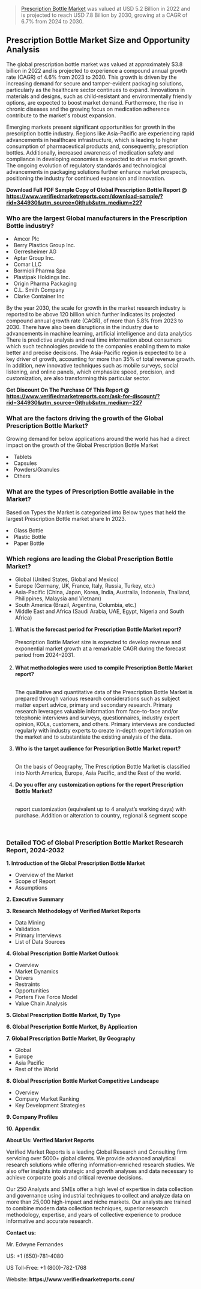<blockquote><p><p><a href="https://www.verifiedmarketreports.com/download-sample/?rid=344930&utm_source=Github&utm_medium=227" target="_blank">Prescription Bottle Market</a> was valued at USD 5.2 Billion in 2022 and is projected to reach USD 7.8 Billion by 2030, growing at a CAGR of 6.7% from 2024 to 2030.</p></blockquote><p><h2>Prescription Bottle Market Size and Opportunity Analysis</h2><p>The global prescription bottle market was valued at approximately $3.8 billion in 2022 and is projected to experience a compound annual growth rate (CAGR) of 4.6% from 2023 to 2030. This growth is driven by the increasing demand for secure and tamper-evident packaging solutions, particularly as the healthcare sector continues to expand. Innovations in materials and designs, such as child-resistant and environmentally friendly options, are expected to boost market demand. Furthermore, the rise in chronic diseases and the growing focus on medication adherence contribute to the market's robust expansion.</p><p>Emerging markets present significant opportunities for growth in the prescription bottle industry. Regions like Asia-Pacific are experiencing rapid advancements in healthcare infrastructure, which is leading to higher consumption of pharmaceutical products and, consequently, prescription bottles. Additionally, increased awareness of medication safety and compliance in developing economies is expected to drive market growth. The ongoing evolution of regulatory standards and technological advancements in packaging solutions further enhance market prospects, positioning the industry for continued expansion and innovation.</p></p><p class=""><strong>Download Full PDF Sample Copy of Global Prescription Bottle Report @ <a href="https://www.verifiedmarketreports.com/download-sample/?rid=344930&amp;utm_source=Github&amp;utm_medium=227" target="_blank">https://www.verifiedmarketreports.com/download-sample/?rid=344930&amp;utm_source=Github&amp;utm_medium=227</a></strong></p><h3 id="" class="">Who are the largest Global manufacturers in the Prescription Bottle industry?</h3><p><li>Amcor Plc</li><li> Berry Plastics Group Inc.</li><li> Gerresheimer AG</li><li> Aptar Group Inc.</li><li> Comar LLC</li><li> Bormioli Pharma Spa</li><li> Plastipak Holdings Inc.</li><li> Origin Pharma Packaging</li><li> C.L. Smith Company</li><li> Clarke Container Inc</li></p><div class=""><div class="" dir="" data-message-author-role="" data-message-id="" data-message-model-slug=""><div class=""><div class=""><div class=""><div class="" dir="" data-message-author-role="" data-message-id="" data-message-model-slug=""><div class=""><div class=""><p>By the year 2030, the scale for growth in the market research industry is reported to be above 120 billion which further indicates its projected compound annual growth rate (CAGR), of more than 5.8% from 2023 to 2030. There have also been disruptions in the industry due to advancements in machine learning, artificial intelligence and data analytics There is predictive analysis and real time information about consumers which such technologies provide to the companies enabling them to make better and precise decisions. The Asia-Pacific region is expected to be a key driver of growth, accounting for more than 35% of total revenue growth. In addition, new innovative techniques such as mobile surveys, social listening, and online panels, which emphasize speed, precision, and customization, are also transforming this particular sector.</p><p><strong>Get Discount On The Purchase Of This Report @&nbsp; <a href="https://www.verifiedmarketreports.com/ask-for-discount/?rid=344930&amp;utm_source=Github&amp;utm_medium=227" target="_blank">https://www.verifiedmarketreports.com/ask-for-discount/?rid=344930&amp;utm_source=Github&amp;utm_medium=227</a></strong></p></div></div></div></div></div></div></div></div><h3 id="" class="">What are the factors driving the growth of the Global Prescription Bottle Market?</h3><p id="" class="">Growing demand for below applications around the world has had a direct impact on the growth of the Global Prescription Bottle Market</p><p id="" class=""><li>Tablets</li><li> Capsules</li><li> Powders/Granules</li><li> Others</li></p><h3 id="" class="">What are the types of Prescription Bottle available in the Market?</h3><p id="" class="">Based on Types the Market is categorized into Below types that held the largest Prescription Bottle market share In 2023.</p><p id="" class=""><li>Glass Bottle</li><li> Plastic Bottle</li><li> Paper Bottle</li></p><h3 id="" class="">Which regions are leading the Global Prescription Bottle Market?</h3><ul><li>Global (United States, Global and Mexico)</li><li>Europe (Germany, UK, France, Italy, Russia, Turkey, etc.)</li><li>Asia-Pacific (China, Japan, Korea, India, Australia, Indonesia, Thailand, Philippines, Malaysia and Vietnam)</li><li>South America (Brazil, Argentina, Columbia, etc.)</li><li>Middle East and Africa (Saudi Arabia, UAE, Egypt, Nigeria and South Africa)</li></ul><p><ol><li><strong>What is the forecast period for Prescription Bottle Market report?<br /></strong><br /><span data-sheets-root="1" data-sheets-value="{&quot;1&quot;:2,&quot;2&quot;:&quot;XXXX size is expected to develop revenue and exponential market growth at a remarkable CAGR during the forecast period from 2024&ndash;2030.&quot;}" data-sheets-userformat="{&quot;2&quot;:12674,&quot;4&quot;:{&quot;1&quot;:2,&quot;2&quot;:16776960},&quot;10&quot;:2,&quot;11&quot;:0,&quot;15&quot;:&quot;Arial&quot;,&quot;16&quot;:12}">Prescription Bottle Market size is expected to develop revenue and exponential market growth at a remarkable CAGR during the forecast period from 2024&ndash;2031.</span><br /><br /></li><li><strong>What methodologies were used to compile Prescription Bottle Market report?<br /><br /></strong><p>The qualitative and quantitative data of the&nbsp;Prescription Bottle Market is prepared through various research considerations such as subject matter expert advice, primary and secondary research. Primary research leverages valuable information from face-to-face and/or telephonic interviews and surveys, questionnaires, industry expert opinion, KOLs, customers, and others. Primary interviews are conducted regularly with industry experts to create in-depth expert information on the market and to substantiate the existing analysis of the data.&nbsp;</p></li><li><strong>Who is the target audience for Prescription Bottle Market report?<br /><br /></strong><p>On the basis of Geography, The&nbsp;Prescription Bottle Market is classified into North America, Europe, Asia Pacific, and the Rest of the world.</p></li><li><strong>Do you offer any customization options for the report Prescription Bottle Market?<br /><br /></strong><p>report customization (equivalent up to 4 analyst&rsquo;s working days) with purchase. Addition or alteration to country, regional &amp; segment scope</p><p>&nbsp;</p></li></ol></p><h3 id="" class="">Detailed TOC of Global Prescription Bottle Market Research Report, 2024-2032</h3><p id="" class=""><strong>1. Introduction of the Global Prescription Bottle Market</strong></p><ul><li>Overview of the Market</li><li>Scope of Report</li><li>Assumptions</li></ul><p id="" class=""><strong>2. Executive Summary</strong></p><p id="" class=""><strong>3. Research Methodology of&nbsp;Verified Market Reports</strong></p><ul><li>Data Mining</li><li>Validation</li><li>Primary Interviews</li><li>List of Data Sources</li></ul><p id="" class=""><strong>4. Global Prescription Bottle Market Outlook</strong></p><ul><li>Overview</li><li>Market Dynamics</li><li>Drivers</li><li>Restraints</li><li>Opportunities</li><li>Porters Five Force Model</li><li>Value Chain Analysis</li></ul><p id="" class=""><strong>5. Global Prescription Bottle Market, By&nbsp;Type</strong></p><p id="" class=""><strong>6. Global Prescription Bottle Market, By Application</strong></p><p id="" class=""><strong>7. Global Prescription Bottle Market, By Geography</strong></p><ul><li>Global</li><li>Europe</li><li>Asia Pacific</li><li>Rest of the World</li></ul><p id="" class=""><strong>8. Global Prescription Bottle Market Competitive Landscape</strong></p><ul><li>Overview</li><li>Company Market Ranking</li><li>Key Development Strategies</li></ul><p id="" class=""><strong>9. Company Profiles</strong></p><p id="" class=""><strong>10. Appendix</strong></p><p id="" class=""><strong>About Us: Verified Market Reports</strong></p><p id="" class="">Verified Market Reports is a leading Global Research and Consulting firm servicing over 5000+ global clients. We provide advanced analytical research solutions while offering information-enriched research studies. We also offer insights into strategic and growth analyses and data necessary to achieve corporate goals and critical revenue decisions.</p><p id="" class="">Our 250 Analysts and SMEs offer a high level of expertise in data collection and governance using industrial techniques to collect and analyze data on more than 25,000 high-impact and niche markets. Our analysts are trained to combine modern data collection techniques, superior research methodology, expertise, and years of collective experience to produce informative and accurate research.</p><p id="" class=""><strong>Contact us:</strong></p><p id="" class="">Mr. Edwyne Fernandes</p><p id="" class="">US: +1 (650)-781-4080</p><p id="" class="">US Toll-Free: +1 (800)-782-1768</p><p id="" class="">Website: <a target="" data-test-app-aware-link=""><strong>https://www.verifiedmarketreports.com/</strong></a></p>
